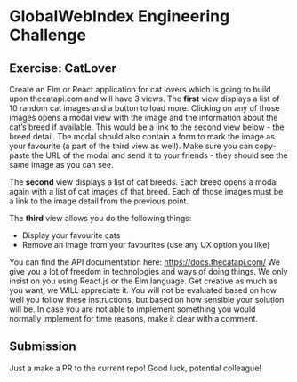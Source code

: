 # GlobalWebIndex Engineering Challenge
## Exercise: CatLover
Create an Elm or React application for cat lovers which is going to build upon thecatapi.com and will have 3 views. 
The **first** view displays a list of 10 random cat images and a button to load more. Clicking on any of those images opens a modal view with the image and the information about the cat’s breed if available. This would be a link to the second view below - the breed detail. The modal should also contain a form to mark the image as your favourite (a part of the third view as well). Make sure you can copy-paste the URL of the modal and send it to your friends - they should see the same image as you can see. 

The **second** view displays a list of cat breeds. Each breed opens a modal again with a list of cat images of that breed. Each of those images must be a link to the image detail from the previous point. 

The **third** view allows you do the following things:
* Display your favourite cats 
* Remove an image from your favourites (use any UX option you like)

You can find the API documentation here: https://docs.thecatapi.com/ 
We give you a lot of freedom in technologies and ways of doing things. We only insist on you using React.js or the Elm language. Get creative as much as you want, we WILL appreciate it. You will not be evaluated based on how well you follow these instructions, but based on how sensible your solution will be. In case you are not able to implement something you would normally implement for time reasons, make it clear with a comment. 

## Submission

Just a make a PR to the current repo!
Good luck, potential colleague! 

